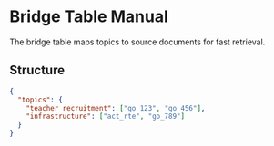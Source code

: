 # Bridge Table Manual

The bridge table maps topics to source documents for fast retrieval.

## Structure

```json
{
  "topics": {
    "teacher recruitment": ["go_123", "go_456"],
    "infrastructure": ["act_rte", "go_789"]
  }
}
```






